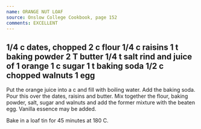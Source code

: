 ```yaml
---
name: ORANGE NUT LOAF
source: Onslow College Cookbook, page 152
comments: EXCELLENT
---
```

1/4 c dates, chopped
2 c flour
1/4 c raisins
1 t baking powder
2 T butter
1/4 t salt
rind and juice of 1 orange
1 c sugar
1 t baking soda
1/2 c chopped walnuts
1 egg
---
Put the orange juice into a c and fill with boiling water.  Add the baking soda.  Pour this over the dates, raisins and butter. Mix together the flour, baking powder, salt, sugar and walnuts and add the former mixture with the beaten egg.  Vanilla essence may be added. 

Bake in a loaf tin for 45 minutes at 180 C.

